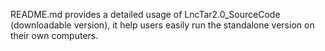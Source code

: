 README.md provides a detailed usage of LncTar2.0_SourceCode (downloadable version), it help users easily run the standalone version on their own computers.
